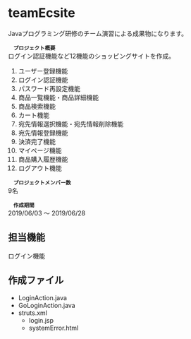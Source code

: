 # teamEcsite  
Javaプログラミング研修のチーム演習による成果物になります。
  
__`　プロジェクト概要　`__   
ログイン認証機能など12機能のショッピングサイトを作成。
1. ユーザー登録機能
1. ログイン認証機能
1. パスワード再設定機能
1. 商品一覧機能・商品詳細機能
1. 商品検索機能
1. カート機能
1. 宛先情報選択機能・宛先情報削除機能
1. 宛先情報登録機能
1. 決済完了機能
1. マイページ機能
1. 商品購入履歴機能
1. ログアウト機能
  
__`　プロジェクトメンバー数　`__  
9名  
  
__`　作成期間　`__  
2019/06/03 ～ 2019/06/28  
  
    
## 担当機能  
ログイン機能  
    
  
## 作成ファイル
- LoginAction.java  
- GoLoginAction.java  
- struts.xml
  - login.jsp  
  - systemError.html
